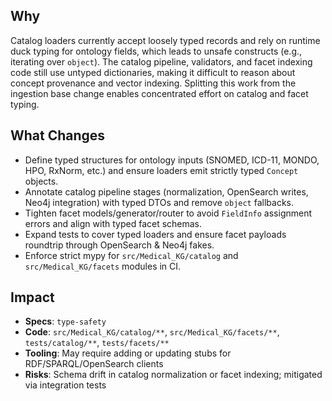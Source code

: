 ## Why
Catalog loaders currently accept loosely typed records and rely on runtime duck typing for ontology fields, which leads to unsafe constructs (e.g., iterating over `object`). The catalog pipeline, validators, and facet indexing code still use untyped dictionaries, making it difficult to reason about concept provenance and vector indexing. Splitting this work from the ingestion base change enables concentrated effort on catalog and facet typing.

## What Changes
- Define typed structures for ontology inputs (SNOMED, ICD-11, MONDO, HPO, RxNorm, etc.) and ensure loaders emit strictly typed `Concept` objects.
- Annotate catalog pipeline stages (normalization, OpenSearch writes, Neo4j integration) with typed DTOs and remove `object` fallbacks.
- Tighten facet models/generator/router to avoid `FieldInfo` assignment errors and align with typed facet schemas.
- Expand tests to cover typed loaders and ensure facet payloads roundtrip through OpenSearch & Neo4j fakes.
- Enforce strict mypy for `src/Medical_KG/catalog` and `src/Medical_KG/facets` modules in CI.

## Impact
- **Specs**: `type-safety`
- **Code**: `src/Medical_KG/catalog/**`, `src/Medical_KG/facets/**`, `tests/catalog/**`, `tests/facets/**`
- **Tooling**: May require adding or updating stubs for RDF/SPARQL/OpenSearch clients
- **Risks**: Schema drift in catalog normalization or facet indexing; mitigated via integration tests

